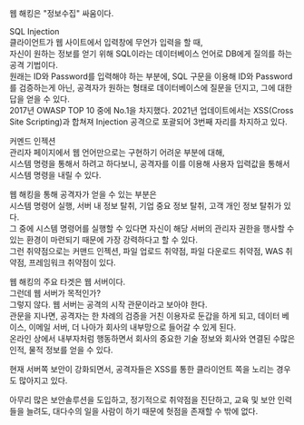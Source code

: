웹 해킹은 "정보수집" 싸움이다.  

SQL Injection  
클라이언트가 웹 사이트에서 입력창에 무언가 입력을 할 때,  
자신이 원하는 정보를 얻기 위해 SQL이라는 데이터베이스 언어로 DB에게 질의를 하는 공격 기법이다.  
원래는 ID와 Password를 입력해야 하는 부분에, SQL 구문을 이용해 ID와 Password를 검증하는게 아닌, 공격자가 원하는 형태로 데이터베이스에 질문을 던지고, 그에 대한 답을 얻을 수 있다.  
2017년 OWASP TOP 10 중에 No.1을 차지했다. 2021년 업데이트에서는 XSS(Cross Site Scripting)과 합쳐져 Injection 공격으로 포괄되어 3번째 자리를 차지하고 있다.

커멘드 인젝션  
관리자 페이지에서 웹 언어만으로는 구현하기 어려운 부분에 대해,  
시스템 명령을 통해서 하려고 하다보니, 공격자를 이를 이용해 사용자 입력값을 통해서 시스템 명령을 내릴 수 있다.  

웹 해킹을 통해 공격자가 얻을 수 있는 부분은  
시스템 명령어 실행, 서버 내 정보 탈취, 기업 중요 정보 탈취, 고객 개인 정보 탈취가 있다.  
그 중에 시스템 명령어를 실행할 수 있다면 자신이 해당 서버의 관리자 권한을 행사할 수 있는 환경이 마련되기 때문에 가장 강력하다고 할 수 있다.  
그런 취약점으로는 커맨드 인젝션, 파일 업로드 취약점, 파일 다운로드 취약점, WAS 취약점, 프레임워크 취약점이 있다.

웹 해킹의 주요 타겟은 웹 서버이다.  
그런데 웹 서버가 목적인가?  
그렇지 않다. 웹 서버는 공격의 시작 관문이라고 보아야 한다.  
관문을 지나면, 공격자는 한 차례의 검증을 거친 이용자로 둔갑을 하게 되고, 데이터 베이스, 이메일 서버, 더 나아가 회사의 내부망으로 들어갈 수 있게 된다.  
온라인 상에서 내부자처럼 행동하면서 회사의 중요한 기술 정보와 회사와 연결된 수많은 인적, 물적 정보를 얻을 수 있다.  

현재 서버쪽 보안이 강화되면서, 공격자들은 XSS를 통한 클라이언트 쪽을 노리는 경우도 많아지고 있다.

아무리 많은 보안솔루션을 도입하고, 정기적으로 취약점을 진단하고, 교육 및 보안 인력들을 늘려도, 대다수의 일을 사람이 하기 때문에 헛점을 존재할 수 밖에 없다.

